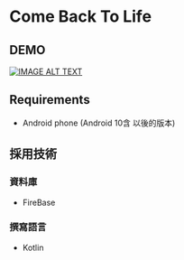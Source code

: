 # Come Back To Life

## DEMO

[![IMAGE ALT TEXT](http://img.youtube.com/vi/xQtutGdYuM8/0.jpg)](https://www.youtube.com/watch?v=xQtutGdYuM8 "come back to life")

## Requirements

+ Android  phone (Android 10含 以後的版本) 


## 採用技術

### 資料庫

+ FireBase

### 撰寫語言

+ Kotlin

